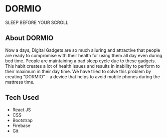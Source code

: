 # DORMIO

SLEEP BEFORE YOUR SCROLL

## About DORMIO

Now a days, Digital Gadgets are so much alluring and attractive that people are ready to compromise with their health for using them all day even during bed time.
People are maintaining a bad sleep cycle due to these gadgets. This habit creates a lot of health issues and results in inability to perform to their maximum in their day time.
We have tried to solve this problem by creating "DORMIO" – a device that helps to avoid mobile phones during the mattress time.

## Tech Used

* React JS
* CSS
* Bootstrap
* Firebase
* Git